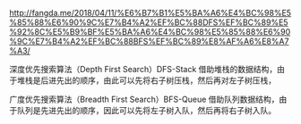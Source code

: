http://fangda.me/2018/04/11/%E6%B7%B1%E5%BA%A6%E4%BC%98%E5%85%88%E6%90%9C%E7%B4%A2%EF%BC%88DFS%EF%BC%89%E5%92%8C%E5%B9%BF%E5%BA%A6%E4%BC%98%E5%85%88%E6%90%9C%E7%B4%A2%EF%BC%88BFS%EF%BC%89%E8%AF%A6%E8%A7%A3/

深度优先搜索算法（Depth First Search）DFS-Stack
借助堆栈的数据结构，由于堆栈是后进先出的顺序，由此可以先将右子树压栈，然后再对左子树压栈，

广度优先搜索算法（Breadth First Search）BFS-Queue
借助队列数据结构，由于队列是先进先出的顺序，因此可以先将左子树入队，然后再将右子树入队。